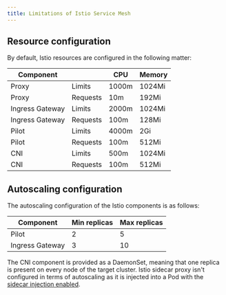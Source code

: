 ```yaml
---
title: Limitations of Istio Service Mesh
---
```

<!-- repeated in the 'resource configuration' doc -->

## Resource configuration

By default, Istio resources are configured in the following matter:

| Component       |          | CPU   | Memory |
|-----------------|----------|-------|--------|
| Proxy           | Limits   | 1000m | 1024Mi |
| Proxy           | Requests | 10m   | 192Mi  |
| Ingress Gateway | Limits   | 2000m | 1024Mi |
| Ingress Gateway | Requests | 100m  | 128Mi  |
| Pilot           | Limits   | 4000m | 2Gi    |
| Pilot           | Requests | 100m  | 512Mi  |
| CNI             | Limits   | 500m  | 1024Mi |
| CNI             | Requests | 100m  | 512Mi  |

## Autoscaling configuration

The autoscaling configuration of the Istio components is as follows:

| Component       | Min replicas | Max replicas |
|-----------------|--------------|--------------|
| Pilot           | 2            | 5            |
| Ingress Gateway | 3            | 10           |

The CNI component is provided as a DaemonSet, meaning that one replica is present on every node of the target cluster. Istio sidecar proxy isn't configured in terms of autoscaling as it is injected into a Pod with the [sidecar injection enabled](../../04-operation-guides/operations/smsh-01-istio-enable-sidecar-injection.md).
